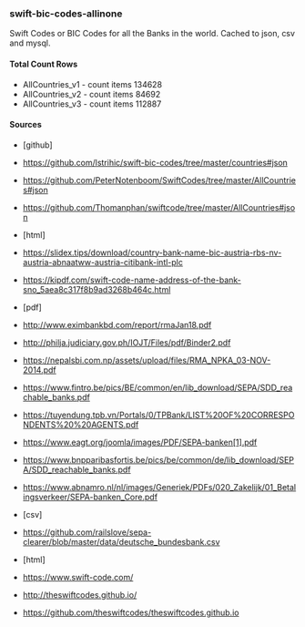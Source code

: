 ### swift-bic-codes-allinone
Swift Codes or BIC Codes for all the Banks in the world. Cached to json, csv and mysql.

#### Total Count Rows

* AllCountries_v1 - count items 134628
* AllCountries_v2 - count items 84692
* AllCountries_v3 - count items 112887

#### Sources

* [github]
* https://github.com/lstrihic/swift-bic-codes/tree/master/countries#json
* https://github.com/PeterNotenboom/SwiftCodes/tree/master/AllCountries#json
* https://github.com/Thomanphan/swiftcode/tree/master/AllCountries#json



* [html]
* https://slidex.tips/download/country-bank-name-bic-austria-rbs-nv-austria-abnaatww-austria-citibank-intl-plc
* https://kipdf.com/swift-code-name-address-of-the-bank-sno_5aea8c317f8b9ad3268b464c.html

* [pdf]
* http://www.eximbankbd.com/report/rmaJan18.pdf
* http://philja.judiciary.gov.ph/IOJT/Files/pdf/Binder2.pdf
* https://nepalsbi.com.np/assets/upload/files/RMA_NPKA_03-NOV-2014.pdf
* https://www.fintro.be/pics/BE/common/en/lib_download/SEPA/SDD_reachable_banks.pdf
* https://tuyendung.tpb.vn/Portals/0/TPBank/LIST%20OF%20CORRESPONDENTS%20%20AGENTS.pdf
* https://www.eagt.org/joomla/images/PDF/SEPA-banken[1].pdf
* https://www.bnpparibasfortis.be/pics/be/common/de/lib_download/SEPA/SDD_reachable_banks.pdf
* https://www.abnamro.nl/nl/images/Generiek/PDFs/020_Zakelijk/01_Betalingsverkeer/SEPA-banken_Core.pdf

* [csv]
* https://github.com/railslove/sepa-clearer/blob/master/data/deutsche_bundesbank.csv

* [html]
* https://www.swift-code.com/
* http://theswiftcodes.github.io/
* https://github.com/theswiftcodes/theswiftcodes.github.io

